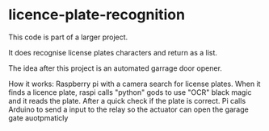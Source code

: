# licence-plate-recognition

This code is part of a larger project.

It does recognise license plates characters and return as a list.

The idea after this project is an automated garrage door opener.

How it works:
  Raspberry pi with a camera search for license plates. When it finds a licence plate, raspi calls "python" gods to use "OCR" black magic and it reads the plate. After a quick check if the plate is correct. Pi calls Arduino to send a input to the relay so the actuator can open the garage gate auotpmaticly
